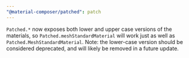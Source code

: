 ```yaml
---
"@material-composer/patched": patch
---
```


`Patched.*` now exposes both lower and upper case versions of the materials, so `Patched.meshStandardMaterial` will work just as well as `Patched.MeshStandardMaterial`. Note: the lower-case version should be considered deprecated, and will likely be removed in a future update.
